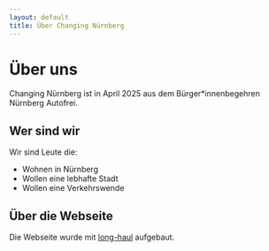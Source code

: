 ```yaml
---
layout: default
title: Über Changing Nürnberg
---
```


# Über uns 

Changing Nürnberg ist in April 2025 aus dem Bürger\*innenbegehren Nürnberg Autofrei.

## Wer sind wir

Wir sind Leute die:
- Wohnen in Nürnberg
- Wollen eine lebhafte Stadt
- Wollen eine Verkehrswende

## Über die Webseite

Die Webseite wurde mit [long-haul](https://github.com/brianmaierjr/long-haul) aufgebaut.
